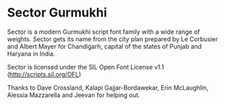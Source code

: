 # Sector Gurmukhi
Sector is a modern Gurmukhi script font family with a wide range of weights. Sector gets its name from the city plan prepared by Le Corbusier and Albert Mayer for Chandigarh, capital of the states of Punjab and Haryana in India.

Sector is licensed under the SIL Open Font License v1.1 (http://scripts.sil.org/OFL)

Thanks to Dave Crossland, Kalapi Gajjar-Bordawekar, Erin McLaughlin, Alessia Mazzarella and Jeevan for helping out.
